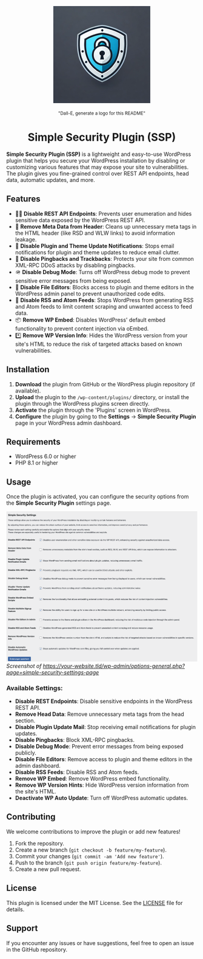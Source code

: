 <p align="center">

<img src=".github/images/logo.webp" width="256">

<p align="center"><small align="center">"Dall-E, generate a logo for this README"</small></p>

<h1 align="center">Simple Security Plugin (SSP)</h1>


**Simple Security Plugin (SSP)** is a lightweight and easy-to-use WordPress plugin that helps you secure your WordPress installation by disabling or customizing various features that may expose your site to vulnerabilities. The plugin gives you fine-grained control over REST API endpoints, head data, automatic updates, and more.


</p>

## Features

- 👩‍👧 **Disable REST API Endpoints**: Prevents user enumeration and hides sensitive data exposed by the WordPress REST API.
- 🫥 **Remove Meta Data from Header**: Cleans up unnecessary meta tags in the HTML header (like RSD and WLW links) to avoid information leakage.
- 📧 **Disable Plugin and Theme Update Notifications**: Stops email notifications for plugin and theme updates to reduce email clutter.
- 🔄 **Disable Pingbacks and Trackbacks**: Protects your site from common XML-RPC DDoS attacks by disabling pingbacks.
- 🪖 **Disable Debug Mode**: Turns off WordPress debug mode to prevent sensitive error messages from being exposed.
- 📝 **Disable File Editors**: Blocks access to plugin and theme editors in the WordPress admin panel to prevent unauthorized code edits.
- 📰 **Disable RSS and Atom Feeds**: Stops WordPress from generating RSS and Atom feeds to limit content scraping and unwanted access to feed data.
- 📦 **Remove WP Embed**: Disables WordPress' default embed functionality to prevent content injection via oEmbed.
- *️⃣ **Remove WP Version Info**: Hides the WordPress version from your site's HTML to reduce the risk of targeted attacks based on known vulnerabilities.

## Installation

1. **Download** the plugin from GitHub or the WordPress plugin repository (if available).
2. **Upload** the plugin to the `/wp-content/plugins/` directory, or install the plugin through the WordPress plugins screen directly.
3. **Activate** the plugin through the 'Plugins' screen in WordPress.
4. **Configure** the plugin by going to the **Settings** -> **Simple Security Plugin** page in your WordPress admin dashboard.

## Requirements

- WordPress 6.0 or higher
- PHP 8.1 or higher

## Usage

Once the plugin is activated, you can configure the security options from the **Simple Security Plugin** settings page.

![settings_screen.png](.github/images/settings_screen.png)
*Screenshot of https://your-website.tld/wp-admin/options-general.php?page=simple-security-settings-page*

### Available Settings:

- **Disable REST Endpoints**: Disable sensitive endpoints in the WordPress REST API.
- **Remove Head Data**: Remove unnecessary meta tags from the head section.
- **Disable Plugin Update Mail**: Stop receiving email notifications for plugin updates.
- **Disable Pingbacks**: Block XML-RPC pingbacks.
- **Disable Debug Mode**: Prevent error messages from being exposed publicly.
- **Disable File Editors**: Remove access to plugin and theme editors in the admin dashboard.
- **Disable RSS Feeds**: Disable RSS and Atom feeds.
- **Remove WP Embed**: Remove WordPress embed functionality.
- **Remove WP Version Hints**: Hide WordPress version information from the site's HTML.
- **Deactivate WP Auto Update**: Turn off WordPress automatic updates.

## Contributing

We welcome contributions to improve the plugin or add new features!

1. Fork the repository.
2. Create a new branch (`git checkout -b feature/my-feature`).
3. Commit your changes (`git commit -am 'Add new feature'`).
4. Push to the branch (`git push origin feature/my-feature`).
5. Create a new pull request.

## License

This plugin is licensed under the MIT License. See the [LICENSE](LICENSE) file for details.

## Support

If you encounter any issues or have suggestions, feel free to open an issue in the GitHub repository.
